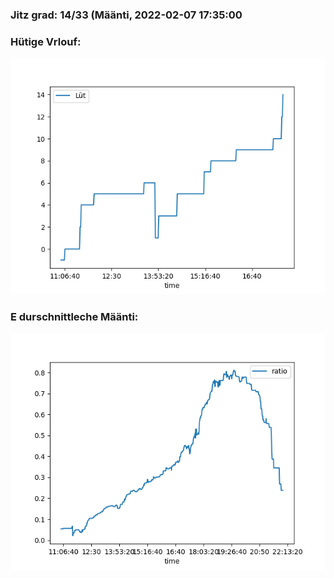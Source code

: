 ### Jitz grad: 14/33 (Määnti, 2022-02-07 17:35:00

### Hütige Vrlouf:
![Graph](Today.png)

### E durschnittleche Määnti:
![Graph](Määnti.png)